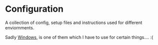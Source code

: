 # Configuration
A collection of config, setup files and instructions used for different enviornments.

Sadly [Windows](./windows/README.md), is one of them which I have to use for certain things.... :(